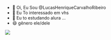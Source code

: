 - 👋 Oi, Eu Sou @LucasHenriqueCarvalhoRibeiro
- 👀 Eu To interessado em vhs
- 🌱 Eu to estudando alura  ...
- 😄 gênero ele/dele


![](https://media.tenor.com/80opSh7Krp8AAAAM/taking-a-picture-eric-cartman.gif)
